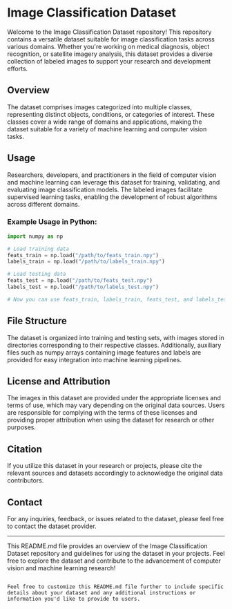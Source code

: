 # Image Classification Dataset

Welcome to the Image Classification Dataset repository! This repository contains a versatile dataset suitable for image classification tasks across various domains. Whether you're working on medical diagnosis, object recognition, or satellite imagery analysis, this dataset provides a diverse collection of labeled images to support your research and development efforts.

## Overview

The dataset comprises images categorized into multiple classes, representing distinct objects, conditions, or categories of interest. These classes cover a wide range of domains and applications, making the dataset suitable for a variety of machine learning and computer vision tasks.

## Usage

Researchers, developers, and practitioners in the field of computer vision and machine learning can leverage this dataset for training, validating, and evaluating image classification models. The labeled images facilitate supervised learning tasks, enabling the development of robust algorithms across different domains.

### Example Usage in Python:

```python
import numpy as np

# Load training data
feats_train = np.load("/path/to/feats_train.npy")
labels_train = np.load("/path/to/labels_train.npy")

# Load testing data
feats_test = np.load("/path/to/feats_test.npy")
labels_test = np.load("/path/to/labels_test.npy")

# Now you can use feats_train, labels_train, feats_test, and labels_test for training and testing your machine learning models.
```

## File Structure

The dataset is organized into training and testing sets, with images stored in directories corresponding to their respective classes. Additionally, auxiliary files such as numpy arrays containing image features and labels are provided for easy integration into machine learning pipelines.

## License and Attribution

The images in this dataset are provided under the appropriate licenses and terms of use, which may vary depending on the original data sources. Users are responsible for complying with the terms of these licenses and providing proper attribution when using the dataset for research or other purposes.

## Citation

If you utilize this dataset in your research or projects, please cite the relevant sources and datasets accordingly to acknowledge the original data contributors.

## Contact

For any inquiries, feedback, or issues related to the dataset, please feel free to contact the dataset provider.

---

This README.md file provides an overview of the Image Classification Dataset repository and guidelines for using the dataset in your projects. Feel free to explore the dataset and contribute to the advancement of computer vision and machine learning research!
```

Feel free to customize this README.md file further to include specific details about your dataset and any additional instructions or information you'd like to provide to users.

